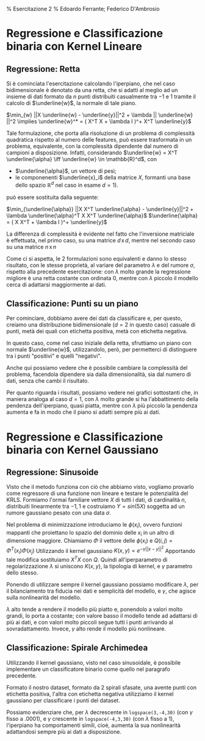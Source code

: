﻿% Esercitazione 2
% Edoardo Ferrante; Federico D'Ambrosio

# Regressione e Classificazione binaria con Kernel Lineare

## Regressione: Retta
Si è cominciata l'esercitazione calcolando l'iperpiano, che nel caso bidimensionale è denotato da una retta, che si adatti al meglio ad un insieme di dati formato da $n$ punti distribuiti casualmente tra $-1$ e $1$ tramite il calcolo di $\underline{w}$, la normale di tale piano.

$\min_{w} ||X \underline{w} - \underline{y}||^2 + \lambda || \underline{w} ||^2 \implies \underline{w}^* = ( X^T X + \lambda I )^+ X^T \underline{y}$

Tale formulazione, che porta alla risoluzione di un problema di complessità quadratica rispetto al numero delle features, può essere trasformata in un problema, equivalente, con la complessità dipendente dal numero di campioni a disposizione.
Infatti, considerando $\underline{w} = X^T \underline{\alpha} \iff \underline{w} \in \mathbb{R}^d$, con 

 - $\underline{\alpha}$, un vettore di pesi;
 - le componenenti $\underline{x}_i$ della matrice $X$, formanti una base dello spazio $\mathbb{R}^d$ nel caso in esame $d=1$). 
 
può essere sostituita dalla seguente:


$\min_{\underline{\alpha}} ||X X^T \underline{\alpha} - \underline{y}||^2 + \lambda \underline{\alpha}^T X X^T \underline{\alpha}$
$\underline{\alpha} = ( X X^T + \lambda I )^+ \underline{y}$

La differenza di complessità è evidente nel fatto che l'inversione matriciale è effettuata, nel primo caso, su una matrice $d\,\text{x}\, d$, mentre nel secondo caso su una matrice $n\, \text{x}\, n$

Come ci si aspetta, le 2 formulazioni sono equivalenti e danno lo stesso risultato, con le stesse proprietà, al variare del parametro $\lambda$ e del rumore $\sigma$, rispetto alla precedente esercitazione: con $\lambda$ molto grande la regressione migliore è una retta costante con ordinata $0$, mentre con $\lambda$ piccolo il modello cerca di adattarsi maggiormente ai dati.

## Classificazione: Punti su un piano

Per cominciare, dobbiamo avere dei dati da classificare e, per questo, creiamo una distribuzione bidimensionale ($d=2$ in questo caso) casuale di punti, metà dei quali con etichetta positiva, metà con etichetta negativa.

In questo caso, come nel caso iniziale della retta, sfruttiamo un piano con normale $\underline{w}$, utilizzandolo, però, per permetterci di distinguere tra i punti "positivi" e quelli "negativi".

Anche qui possiamo vedere che è possibile cambiare la complessità del problema, facendola dipendere sia dalla dimensionalità, sia dal numero di dati, senza che cambi il risultato.

Per quanto riguarda i risultati, possiamo vedere nei grafici sottostanti che, in maniera analoga al caso $d=1$, con $\lambda$ molto grande si ha l'abbattimento della pendenza dell'iperpiano, quasi piatta, mentre con $\lambda$ più piccolo la pendenza aumenta e fa in modo che il piano si adatti sempre più ai dati.

# Regressione e Classificazione binaria con Kernel Gaussiano

## Regressione: Sinusoide

Visto che il metodo funziona con ciò che abbiamo visto, vogliamo provarlo come regressore di una funzione non lineare e testare le potenzialità del $\text{KRLS}$.
Formiamo l'ormai familiare vettore $X$ di tutti i dati, di cardinalità $n$, distribuiti linearmente tra $-1,1$ e costruiamo $Y = sin(5X)$ soggetta ad un rumore gaussiano pesato con una data $\sigma$.

Nel problema di minimizzazione introduciamo le $\phi(x_i)$, ovvero funzioni mappanti che proiettano lo spazio del dominio delle $x_i$ in un altro di dimensione maggiore.
Chiamiamo $\Phi$ il vettore delle $\phi(x_i)$ e $Q(i,j) = \Phi^T(x_i)\Phi(x_j)$
Utilizzando il kernel gaussiano $K(x,y) = e^{-\gamma||x - y||^2}$
Apportando tale modifica sostituiamo $X^TX$ con $Q$.
Quindi all'iperparametro di regolarizzazione $\lambda$ si uniscono $K(x,y)$, la tipologia di kernel, e $\gamma$ parametro dello stesso.

Ponendo di utilizzare sempre il kernel gaussiano possiamo modificare $\lambda$, per il bilanciamento tra fiducia nei dati e semplicità del modello, e $\gamma$, che agisce sulla nonlinearità del modello.

$\lambda$ alto tende a rendere il modello più piatto e, ponendolo a valori molto grandi, lo porta a costante; con valore basso il modello tende ad adattarsi di più ai dati, e con valori molto piccoli segue tutti i punti arrivando al sovradattamento.
Invece, $\gamma$ alto rende il modello più nonlineare.

## Classificazione: Spirale Archimedea

Utilizzando il kernel gaussiano, visto nel caso sinusoidale, è possibile implementare un classificatore binario come quello nel paragrafo precedente.

Formato il nostro dataset, formato da 2 spirali sfasate, una avente punti con etichetta positiva, l'altra con etichetta negativa utilizziamo il kernel gaussiano per classificare i punti del dataset.

Possiamo evidenziare che, per $\lambda$ decrescente in ```logspace(3,-4,30)``` (con $\gamma$ fisso a $.0001$), e $\gamma$ crescente in ```logspace(-4,3,30)``` (con $\lambda$ fisso a $1$), l'iperpiano ha comportamenti simili, cioè, aumenta la sua nonlinearità adattandosi sempre più ai dati a disposizione.

